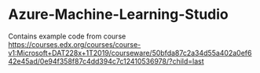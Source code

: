 # Azure-Machine-Learning-Studio
Contains example code from course https://courses.edx.org/courses/course-v1:Microsoft+DAT228x+1T2019/courseware/50bfda87c2a34d55a402a0ef642e45ad/0e94f358f87c4dd394c7c12410536978/?child=last
